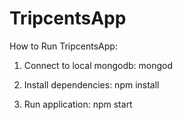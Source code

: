 # TripcentsApp

How to Run TripcentsApp:

1) Connect to local mongodb: 
  mongod

2) Install dependencies: 
  npm install

3) Run application:
  npm start
